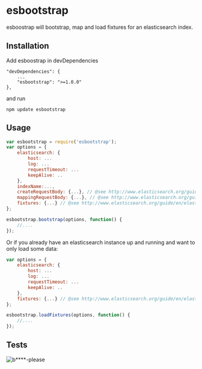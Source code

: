 # esbootstrap

esboostrap will bootstrap, map and load fixtures for an elasticsearch index.


## Installation

Add esboostrap in devDependencies 

```
"devDependencies": {
    ...
    "esbootstrap": ">=1.0.0"
},
```

and run 

```
npm update esbootstrap
```    

## Usage


```javascript
var esbootstrap = require('esbootstrap');
var options = {
    elasticsearch: {
        host: ...
        log: ...
        requestTimeout: ...
        keepAlive: ..
    },
    indexName:...,
    createRequestBody: {...}, // @see http://www.elasticsearch.org/guide/en/elasticsearch/client/javascript-api/current/api-reference.html#api-create
    mappingRequestBody: {...}, // @see http://www.elasticsearch.org/guide/en/elasticsearch/client/javascript-api/current/api-reference.html#api-indices-putmapping
    fixtures: {...} // @see http://www.elasticsearch.org/guide/en/elasticsearch/client/javascript-api/current/api-reference.html#api-bulk 
};

esbootstrap.bootstrap(options, function() {
    //....
});
```

Or if you already have an elasticsearch instance up
and running and want to only load some data:

```javascript
var options = {
    elasticsearch: {
        host: ...
        log: ...
        requestTimeout: ...
        keepAlive: ..
    },
    fixtures: {...} // @see http://www.elasticsearch.org/guide/en/elasticsearch/client/javascript-api/current/api-reference.html#api-bulk 
};

esbootstrap.loadFixtures(options, function() {
    //....
});
```

## Tests

![b****-please](http://galeri2.uludagsozluk.com/342/bitch-please_459292.jpg)
